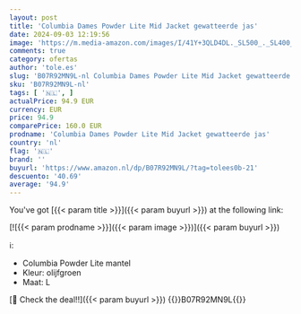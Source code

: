 ```yaml
---
layout: post
title: 'Columbia Dames Powder Lite Mid Jacket gewatteerde jas'
date: 2024-09-03 12:19:56
image: 'https://m.media-amazon.com/images/I/41Y+3QLD4DL._SL500_._SL400_.jpg'
comments: true
category: ofertas
author: 'tole.es'
slug: 'B07R92MN9L-nl Columbia Dames Powder Lite Mid Jacket gewatteerde jas'
sku: 'B07R92MN9L-nl'
tags: [ '🇳🇱', ]
actualPrice: 94.9 EUR
currency: EUR
price: 94.9
comparePrice: 160.0 EUR
prodname: 'Columbia Dames Powder Lite Mid Jacket gewatteerde jas'
country: 'nl'
flag: '🇳🇱'
brand: ''
buyurl: 'https://www.amazon.nl/dp/B07R92MN9L/?tag=tolees0b-21'
descuento: '40.69'
average: '94.9'
---
```


You've got [{{< param title >}}]({{< param buyurl >}}) at the following link:

[![{{< param prodname >}}]({{< param image >}})]({{< param buyurl >}})

ℹ️:

- Columbia Powder Lite mantel
- Kleur: olijfgroen
- Maat: L

[🛒 Check the deal!!]({{< param buyurl >}})
{{<world>}}B07R92MN9L{{</world>}}

